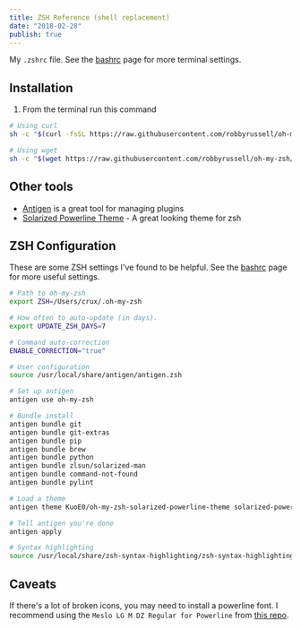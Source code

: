 ```yaml
---
title: ZSH Reference (shell replacement)
date: "2018-02-28"
publish: true
---
```


My `.zshrc` file. See the [bashrc](environemt/bashrc) page for more terminal settings.

## Installation

1. From the terminal run this command

```bash
# Using curl
sh -c "$(curl -fsSL https://raw.githubusercontent.com/robbyrussell/oh-my-zsh/master/tools/install.sh)"

# Using wget
sh -c "$(wget https://raw.githubusercontent.com/robbyrussell/oh-my-zsh/master/tools/install.sh -O -)"

```

## Other tools

- [Antigen](https://github.com/zsh-users/antigen) is a great tool for managing plugins
- [Solarized Powerline Theme](https://github.com/kuoe0/oh-my-zsh-solarized-powerline-theme) - A great looking theme for zsh

## ZSH Configuration

These are some ZSH settings I've found to be helpful.
See the [bashrc](environment/bashrc) page for more useful settings.

```bash
# Path to oh-my-zsh
export ZSH=/Users/crux/.oh-my-zsh

# How often to auto-update (in days).
export UPDATE_ZSH_DAYS=7

# Command auto-correction
ENABLE_CORRECTION="true"

# User configuration
source /usr/local/share/antigen/antigen.zsh

# Set up antigen
antigen use oh-my-zsh

# Bundle install
antigen bundle git
antigen bundle git-extras
antigen bundle pip
antigen bundle brew
antigen bundle python
antigen bundle zlsun/solarized-man
antigen bundle command-not-found
antigen bundle pylint

# Load a theme
antigen theme KuoE0/oh-my-zsh-solarized-powerline-theme solarized-powerline

# Tell antigen you're done
antigen apply

# Syntax highlighting
source /usr/local/share/zsh-syntax-highlighting/zsh-syntax-highlighting.zsh
```

## Caveats

If there's a lot of broken icons, you may need to install a powerline font. I recommend using the `Meslo LG M DZ Regular for Powerline` from [this repo](https://github.com/powerline/fonts).